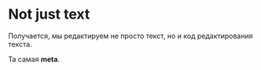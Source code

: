 # Not just text

Получается, мы редактируем не просто текст, но и код
редактирования текста.

Та самая **meta**.

